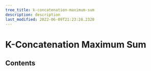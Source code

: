 ```yaml
---
tree_title: k-concatenation-maximum-sum
description: description
last_modified: 2022-06-09T21:23:28.2328
---
```


# K-Concatenation Maximum Sum

## Contents
